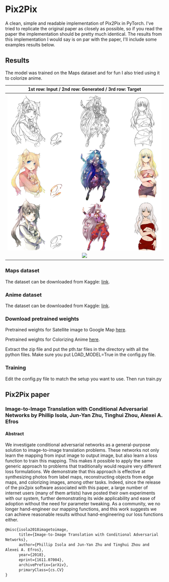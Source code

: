 # Pix2Pix
A clean, simple and readable implementation of Pix2Pix in PyTorch. I've tried to replicate the original paper as closely as possible, so if you read the paper the implementation should be pretty much identical. The results from this implementation I would say is on par with the paper, I'll include some examples results below.

## Results
The model was trained on the Maps dataset and for fun I also tried using it to colorize anime.

|1st row: Input / 2nd row: Generated / 3rd row: Target|
|:---:|
|![](results/results_anime.png)|
|![](results/results_maps.png)|


### Maps dataset
The dataset can be downloaded from Kaggle: [link](https://www.kaggle.com/vikramtiwari/pix2pix-dataset).

### Anime dataset
The dataset can be downloaded from Kaggle: [link](https://www.kaggle.com/ktaebum/anime-sketch-colorization-pair).

### Download pretrained weights
Pretrained weights for Satellite image to Google Map [here](https://github.com/aladdinpersson/Machine-Learning-Collection/releases/download/1.0/Pix2Pix_Weights_Satellite_to_Map.zip).

Pretrained weights for Colorizing Anime [here](https://github.com/aladdinpersson/Machine-Learning-Collection/releases/download/1.0/Pix2Pix_Weights_Colorize_Anime.zip).

Extract the zip file and put the pth.tar files in the directory with all the python files. Make sure you put LOAD_MODEL=True in the config.py file.

### Training
Edit the config.py file to match the setup you want to use. Then run train.py

## Pix2Pix paper
### Image-to-Image Translation with Conditional Adversarial Networks by Phillip Isola, Jun-Yan Zhu, Tinghui Zhou, Alexei A. Efros

#### Abstract
We investigate conditional adversarial networks as a general-purpose solution to image-to-image translation problems. These networks not only learn the mapping from input image to output image, but also learn a loss function to train this mapping. This makes it possible to apply the same generic approach to problems that traditionally would require very different loss formulations. We demonstrate that this approach is effective at synthesizing photos from label maps, reconstructing objects from edge maps, and colorizing images, among other tasks. Indeed, since the release of the pix2pix software associated with this paper, a large number of internet users (many of them artists) have posted their own experiments with our system, further demonstrating its wide applicability and ease of adoption without the need for parameter tweaking. As a community, we no longer hand-engineer our mapping functions, and this work suggests we can achieve reasonable results without hand-engineering our loss functions either.
```
@misc{isola2018imagetoimage,
      title={Image-to-Image Translation with Conditional Adversarial Networks}, 
      author={Phillip Isola and Jun-Yan Zhu and Tinghui Zhou and Alexei A. Efros},
      year={2018},
      eprint={1611.07004},
      archivePrefix={arXiv},
      primaryClass={cs.CV}
}
```
